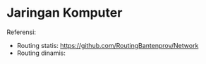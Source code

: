 # Jaringan Komputer
 Referensi:
 - Routing statis: https://github.com/RoutingBantenprov/Network
 - Routing dinamis: 
